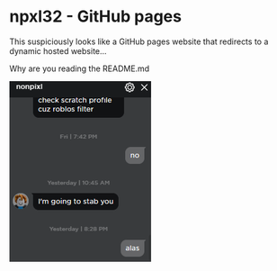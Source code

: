 <h1>npxl32 - GitHub pages</h1>
<p>This suspiciously looks like a GitHub pages website that redirects to a dynamic hosted website...</p>
<p>Why are you reading the README.md</p>
<img src="READMEmedia/Screenshot 2023-12-31 175826.png" />
